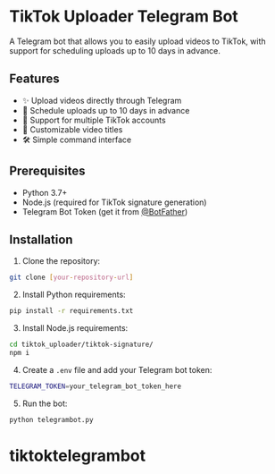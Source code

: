 # TikTok Uploader Telegram Bot

A Telegram bot that allows you to easily upload videos to TikTok, with support for scheduling uploads up to 10 days in advance.

## Features

- ✨ Upload videos directly through Telegram
- 📅 Schedule uploads up to 10 days in advance
- 🔐 Support for multiple TikTok accounts
- 🎯 Customizable video titles
- 🛠️ Simple command interface

## Prerequisites

- Python 3.7+
- Node.js (required for TikTok signature generation)
- Telegram Bot Token (get it from [@BotFather](https://t.me/botfather))

## Installation

1. Clone the repository:

```bash
git clone [your-repository-url]
```

2. Install Python requirements:

```bash
pip install -r requirements.txt
```

3. Install Node.js requirements:

```bash
cd tiktok_uploader/tiktok-signature/
npm i
```

4. Create a `.env` file and add your Telegram bot token:

```bash
TELEGRAM_TOKEN=your_telegram_bot_token_here
```

5. Run the bot:

```bash
python telegrambot.py
```
# tiktoktelegrambot
